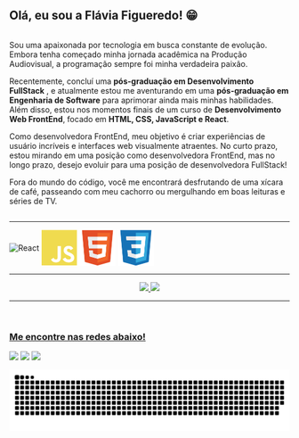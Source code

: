## Olá, eu sou a Flávia Figueredo! 😁

<div style="display: inline-block">
 <p>
  Sou uma apaixonada por tecnologia em busca constante de evolução. Embora tenha começado minha jornada acadêmica na Produção Audiovisual, a programação sempre foi minha verdadeira paixão.
  
  Recentemente, concluí uma <strong>pós-graduação em Desenvolvimento FullStack</strong> , e atualmente estou me aventurando em uma <strong>pós-graduação em Engenharia de Software</strong> para aprimorar ainda mais minhas habilidades. Além disso, estou nos momentos finais de um curso de <strong>Desenvolvimento Web FrontEnd</strong>, focado em <strong>HTML, CSS, JavaScript e React</strong>.
  
  Como desenvolvedora FrontEnd, meu objetivo é criar experiências de usuário incríveis e interfaces web visualmente atraentes. No curto prazo, estou mirando em uma posição como desenvolvedora FrontEnd, mas no longo prazo, desejo evoluir para uma posição de desenvolvedora FullStack!
  
  Fora do mundo do código, você me encontrará desfrutando de uma xícara de café, passeando com meu cachorro ou mergulhando em boas leituras e séries de TV.
 </p>
</div>

<hr>

<div style="display: inline-block" align="center">
  <img align="center" alt="React" height="65" width="65" src="https://cdn.jsdelivr.net/gh/devicons/devicon/icons/react/react-original.svg" />     
  <img align="center" alt="Js" height="65" width="65" src="https://raw.githubusercontent.com/devicons/devicon/master/icons/javascript/javascript-plain.svg">
  <img align="center" alt="HTML" height="65" width="65" src="https://raw.githubusercontent.com/devicons/devicon/master/icons/html5/html5-original.svg">
  <img align="center" alt="CSS" height="65" width="65" src="https://raw.githubusercontent.com/devicons/devicon/master/icons/css3/css3-original.svg">
</div>

<hr>


<div align="center">
  <a href="https://github.com/flaviafigueredo">
  <img height="180em" src="https://github-readme-stats.vercel.app/api?username=flaviafigueredo&show_icons=true&theme=tokyonight&include_all_commits=true&count_private=true"/>
  <img height="180em" src="https://github-readme-stats.vercel.app/api/top-langs/?username=flaviafigueredo&layout=compact&langs_count=6&theme=tokyonight"/>
</div>
   
<hr>
 
 <br>
 
  ### Me encontre nas redes abaixo!
 
<div>   
  <a href="https://instagram.com/flaviafigueredo" target="_blank"><img src="https://img.shields.io/badge/-Instagram-%23E4405F?style=for-the-badge&logo=instagram&logoColor=white" target="_blank"></a>
  <a href="https://www.linkedin.com/in/flaviafigueredo/" target="_blank"><img src="https://img.shields.io/badge/-LinkedIn-%230077B5?style=for-the-badge&logo=linkedin&logoColor=white" target="_blank"></a>
  <a href = "mailto:flaviagfigueredo@gmail.com"><img src="https://img.shields.io/badge/-Gmail-%23333?style=for-the-badge&logo=gmail&logoColor=white" target="_blank"></a>

 ![snake gif](https://github.com/flaviafigueredo/flaviafigueredo/blob/output/github-contribution-grid-snake-dark.svg)
</div>
